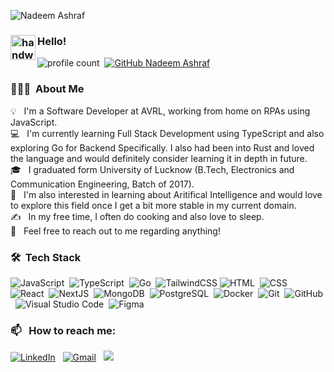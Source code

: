 ![Nadeem Ashraf](https://github.com/devnadeemashraf/NadeemAsh/assets/67672184/d929c542-3f1b-4d90-8a3e-6896c59f3159)

### <img alt="handwavegif" src="https://user-images.githubusercontent.com/39513876/112366216-8cfe7400-8cfe-11eb-8116-7d3dbae20e97.gif" width='40' align="left"/> Hello!
![profile count](https://komarev.com/ghpvc/?username=devnadeemashraf&color=red)&nbsp;
[![GitHub Nadeem Ashraf](https://img.shields.io/github/followers/devnadeemashraf?label=follow&style=social)](https://github.com/devnadeemashraf)&nbsp;
### 👨🏻‍💻 &nbsp;About Me

💡 &nbsp; I'm a Software Developer at AVRL, working from home on RPAs using JavaScript. \
💻 &nbsp; I'm currently learning Full Stack Development using TypeScript and also exploring Go for Backend Specifically. I also had been into Rust and loved the language and would definitely consider learning it in depth in future.\
🎓 &nbsp; I graduated form University of Lucknow (B.Tech, Electronics and Communication Engineering, Batch of 2017).\
🌱 &nbsp; I'm also interested in learning about Aritifical Intelligence and would love to explore this field once I get a bit more stable in my current domain.\
✍️ &nbsp; In my free time, I often do cooking and also love to sleep.\
💬 &nbsp; Feel free to reach out to me regarding anything!

### 🛠 &nbsp;Tech Stack

![JavaScript](https://img.shields.io/badge/-JavaScript-05122A?style=flat&logo=javascript)&nbsp;
![TypeScript](https://img.shields.io/badge/-TypeScript-05122A?style=flat&logo=typescript)&nbsp;
![Go](https://img.shields.io/badge/-Go-05122A?style=flat&logo=go)&nbsp;
![TailwindCSS](https://img.shields.io/badge/-Tailwind-05122A?style=flat&logo=tailwindcss)
![HTML](https://img.shields.io/badge/-HTML-05122A?style=flat&logo=HTML5)&nbsp;
![CSS](https://img.shields.io/badge/-CSS-05122A?style=flat&logo=CSS3&logoColor=1572B6)&nbsp;
![React](https://img.shields.io/badge/-React-05122A?style=flat&logo=react)&nbsp;
![NextJS](https://img.shields.io/badge/-NextJS-05122A?style=flat&logo=next-js)&nbsp;
![MongoDB](https://img.shields.io/badge/-MongoDB-05122A?style=flat&logo=mongodb)&nbsp;
![PostgreSQL](https://img.shields.io/badge/-PostgreSQL-05122A?style=flat&logo=postgresql)&nbsp;
![Docker](https://img.shields.io/badge/-Docker-05122A?style=flat&logo=docker)&nbsp;
![Git](https://img.shields.io/badge/-Git-05122A?style=flat&logo=git)&nbsp;
![GitHub](https://img.shields.io/badge/-GitHub-05122A?style=flat&logo=github)&nbsp;
![Visual Studio Code](https://img.shields.io/badge/-Visual%20Studio%20Code-05122A?style=flat&logo=visual-studio-code&logoColor=007ACC)&nbsp;
![Figma](https://img.shields.io/badge/-Figma-05122A?style=flat&logo=figma&)&nbsp;

### 📫 &nbsp; How to reach me:

<a target="_blank" href="https://www.linkedin.com/in/nadeemashraf06/"><img alt="LinkedIn" src="https://img.shields.io/badge/linkedin%20-%230077B5.svg?&style=flat&logo=linkedin&logoColor=white"/></a> &nbsp;
<a href="mailto:official.nadeemashraf@gmail.com"><img alt="Gmail" src="https://img.shields.io/badge/Gmail-D14836?style=flat&logo=gmail&logoColor=white" /></a> &nbsp;
<a target="_blank" href="https://nadeemashraf.dev"><img src="https://img.shields.io/badge/-Portfolio-E4405F?style=flat&logo=world"/></a> &nbsp;






